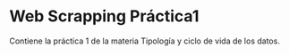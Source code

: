 # Web Scrapping Práctica1
Contiene la práctica 1 de la materia Tipología y ciclo de vida de los datos.

